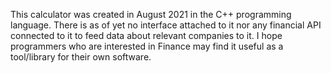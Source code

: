 This calculator was created in August 2021 in the C++ programming language. There is as of yet no interface attached to it nor any financial API
connected to it to feed data about relevant companies to it. I hope programmers who are interested in Finance may find it useful as a tool/library 
for their own software.
